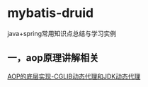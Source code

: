# mybatis-druid
java+spring常用知识点总结与学习实例

## 一，aop原理讲解相关
[AOP的底层实现-CGLIB动态代理和JDK动态代理](https://blog.csdn.net/dreamrealised/article/details/12885739)

